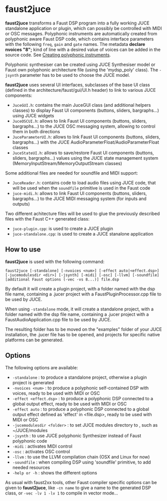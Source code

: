 # faust2juce

**faust2juce** transforms a Faust DSP program into a fully working JUCE standalone application or plugin, which can possibly be controlled with MIDI or OSC messages. Polyphonic instruments are automatically created from polyphonic aware Faust DSP code, which contains interface parameters with the following `freq`, `gain` and `gate` names. The metadata **declare nvoices "8";** kind of line with a desired value of voices can be added in the source code. See [Creating polyphonic instruments](http://faust.grame.fr/news/2016/01/13/polyphonic-instruments.html). 

Polyphonic synthesiser can be created using JUCE Synthesiser model or Faust own polyphonic architecture file (using the 'mydsp_poly' class). The `-jsynth` parameter has to be used to choose the JUCE model.

**faust2juce** uses several UI interfaces, subclasses of the base UI class (defined in the architecture/faust/gui/UI.h header) to link to various JUCE components:

 - `JuceGUI.h`: contains the main JuceGUI class (and additional helpers classes) to display Faust UI components (buttons, sliders, bargraphs...) using JUCE widgets
 - `JuceOSCUI.h`: allows to link Faust UI components (buttons, sliders, bargraphs...) to the JUCE OSC messaging system, allowing to control them in both directions
 - `JuceParameterUI.h`: allows to link Faust UI components (buttons, sliders, bargraphs...) with the JUCE AudioParameterFloat/AudioParameterFloat classes
 - `JuceStateUI.h`: allows to save/restore Faust UI components (buttons, sliders, bargraphs...) values using the JUCE state management system (MemoryInputStream/MemoryOutputStream classes)

Some additional files are needed for soundfile and MIDI support:

- `JuceReader.h`: contains code to load audio files using JUCE code, that will be used when the `soundfile` primitive is used in the Faust code
- `juce-midi.h`: allows to link Faust UI components (buttons, sliders, bargraphs...) to the JUCE MIDI messaging system (for inputs and outputs) 

Two different achitecture files will be used to glue the previously described files with the Faust C++ generated class: 
- `juce-plugin.cpp`: is used to create a JUCE plugin
- `juce-standalone.cpp`: is used to create a JUCE stanalone application

## How to use

**faust2juce** is used with the following command: 

`faust2juce [-standalone] [-nvoices <num>] [-effect auto|<effect.dsp>] [-jucemodulesdir <dir>] [-jsynth] [-midi] [-osc] [-llvm] [-soundfile] [additional Faust options (-vec -vs 8...)] file.dsp` 

By default it will create a plugin project, with a folder named with the dsp file name, containing a .jucer project with a FaustPluginProcessor.cpp file to be used by JUCE.

When using `-standalone` mode, it will create a standalone project, with a folder named with the dsp file name, containing a .jucer project with a FaustAudioApplication.cpp file to be used by JUCE.

The resulting folder has to be moved on the "examples" folder of your JUCE installation, the .jucer file has to be opened, and projects for specific native platforms can be generated. 

## Options

The following options are available: 

 - `-standalone` : to produce a standalone project, otherwise a plugin project is generated
 - `-nvoices <num>` : to produce a polyphonic self-contained DSP with <num> voices, ready to be used with MIDI or OSC
 - `-effect <effect.dsp>` : to produce a polyphonic DSP connected to a global output effect, ready to be used with MIDI or OSC
 - `-effect auto` : to produce a polyphonic DSP connected to a global output effect defined as 'effect' in <file.dsp>, ready to be used with MIDI or OSC 
 - `-jucemodulesdir <folder>` : to set JUCE modules directory to <folder>, such as ~/JUCE/modules
 - `-jsynth` : to use JUCE polyphonic Synthesizer instead of Faust polyphonic code
 - `-midi` : activates MIDI control
 - `-osc` : activates OSC control
 - `-llvm` : to use the LLVM compilation chain (OSX and Linux for now)
 - `-soundfile` : when compiling DSP using 'soundfile' primitive, to add needed resources
 - `-help or -h` : shows the different options 

As usual with faust2xx tools, other Faust compiler specific options can be given to **faust2juce**, like `-cn name` to give a name to the generated DSP class, or `-vec -lv 1 -lv 1` to compile in vector mode...

